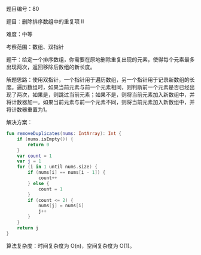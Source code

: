 题目编号：80

题目：删除排序数组中的重复项 II

难度：中等

考察范围：数组、双指针

题干：给定一个排序数组，你需要在原地删除重复出现的元素，使得每个元素最多出现两次，返回移除后数组的新长度。

解题思路：使用双指针，一个指针用于遍历数组，另一个指针用于记录新数组的长度。遍历数组时，如果当前元素与前一个元素相同，则判断前一个元素是否已经出现了两次，如果是，则跳过当前元素；如果不是，则将当前元素加入新数组中，并将计数器加一。如果当前元素与前一个元素不同，则将当前元素加入新数组中，并将计数器重置为1。

解决方案：

```kotlin
fun removeDuplicates(nums: IntArray): Int {
    if (nums.isEmpty()) {
        return 0
    }
    var count = 1
    var j = 1
    for (i in 1 until nums.size) {
        if (nums[i] == nums[i - 1]) {
            count++
        } else {
            count = 1
        }
        if (count <= 2) {
            nums[j] = nums[i]
            j++
        }
    }
    return j
}
```

算法复杂度：时间复杂度为 O(n)，空间复杂度为 O(1)。